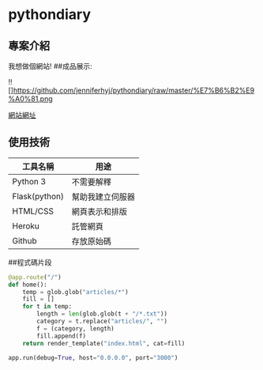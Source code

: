 # pythondiary
## 專案介紹
我想做個網站!
##成品展示:

!![]https://github.com/jenniferhyj/pythondiary/raw/master/%E7%B6%B2%E9%A0%81.png

[網站網址](https://final0817--jennifer0625.repl.co/)

## 使用技術

工具名稱 | 用途
---------|----------
Python 3 | 不需要解釋
Flask(python)    | 幫助我建立伺服器
HTML/CSS  | 網頁表示和排版
Heroku   | 託管網頁
Github   | 存放原始碼






##程式碼片段
```python
@app.route("/")
def home():
    temp = glob.glob("articles/*")
    fill = []
    for t in temp:
        length = len(glob.glob(t + "/*.txt"))
        category = t.replace("articles/", "")
        f = (category, length)
        fill.append(f)
    return render_template("index.html", cat=fill)

app.run(debug=True, host="0.0.0.0", port="3000")
```
